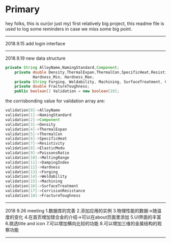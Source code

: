 # Primary
hey folks, this is our(or just my) first relatively big project, this readme file is used to log some reminders in case we miss some
big point.

---

2018.9.15
add login interface

---

2018.9.19
new data structure
```java
private String AlloyName,NamingStandard,Component;
    private double Density,ThermalExpan,ThermalCon,SpecificHeat,Resistivity,ElasticModu,PoissonsRatio,MeltingRange_Min,MeltingRange_Max,DampingIndex,
            Hardness_Min, Hardness_Max;
    private String Forging, Weldability, Machining, SurfaceTreatment, CorrisionResistance;
    private double FractureToughness;
    public boolean[] Validation = new boolean[19];
```
the corrisbonding value for validation array are:

```java
validation[0]->AlloyName
validation[1]->NamingStandard
validation[2]->Component
validation[3]->Density
validation[4]->ThermalExpan
validation[5]->ThermalCon
validation[6]->SpecificHeat
validation[7]->Resistivity
validation[8]->ElasticModu
validation[9]->PoissonsRatio
validation[10]->MeltingRange
validation[11]->DampingIndex
validation[12]->Hardness
validation[13]->Forging
validation[14]->Weldability
validation[15]->Machining
validation[16]->SurfaceTreatment
validation[17]->CorrisionResistance
validation[18]->FractureToughness
```

---

2018 9.26 meeting
1.数据库的完善
2.添加应用的实例
3.物理性能的数据->随温度的变化
4.在首页增加镁合金的介绍->可以在about页面里添加
5.UI界面的丰富
6.挑选title and icon
7.可以增加横向比较的功能
8.可以增加三维的金属结构的观察功能


---
